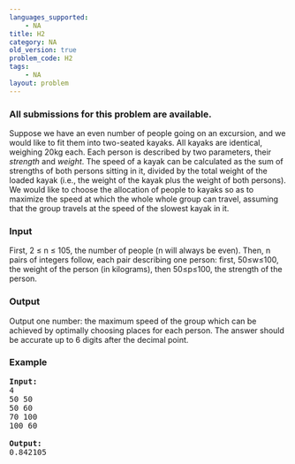 ```yaml
---
languages_supported:
    - NA
title: H2
category: NA
old_version: true
problem_code: H2
tags:
    - NA
layout: problem
---
```

###  All submissions for this problem are available. 

Suppose we have an even number of people going on an excursion, and we would like to fit them into two-seated kayaks. All kayaks are identical, weighing 20kg each. Each person is described by two parameters, their *strength* and *weight*. The speed of a kayak can be calculated as the sum of strengths of both persons sitting in it, divided by the total weight of the loaded kayak (i.e., the weight of the kayak plus the weight of both persons). We would like to choose the allocation of people to kayaks so as to maximize the speed at which the whole whole group can travel, assuming that the group travels at the speed of the slowest kayak in it.

### Input

First, 2 ≤ n ≤ 105, the number of people (n will always be even). Then, n pairs of integers follow, each pair describing one person: first, 50≤w≤100, the weight of the person (in kilograms), then 50≤p≤100, the strength of the person.

### Output

Output one number: the maximum speed of the group which can be achieved by optimally choosing places for each person. The answer should be accurate up to 6 digits after the decimal point.

### Example

<pre><b>Input:</b>
4
50 50
50 60
70 100
100 60

<b>Output:</b>
0.842105
</pre>